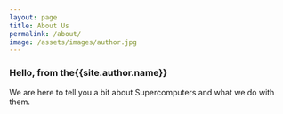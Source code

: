 ```yaml
---
layout: page
title: About Us
permalink: /about/
image: /assets/images/author.jpg
---
```

<h3 class="font-weight-light">Hello, from the<span class="font-weight-bold">{{site.author.name}}</span></h3>

We are here to tell you a bit about Supercomputers and what we do with them.